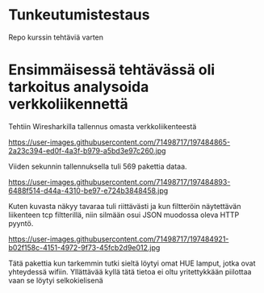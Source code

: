 # Tunkeutumistestaus
Repo kurssin tehtäviä varten

# Ensimmäisessä tehtävässä oli tarkoitus analysoida verkkoliikennettä

Tehtiin Wiresharkilla tallennus omasta verkkoliikenteestä

https://user-images.githubusercontent.com/71498717/197484865-2a23c394-ed0f-4a3f-b979-a5bd3e97c260.jpg

Viiden sekunnin tallennuksella tuli 569 pakettia dataa.

https://user-images.githubusercontent.com/71498717/197484893-6488f514-d44a-4310-be97-e724b3848458.jpg

Kuten kuvasta näkyy tavaraa tuli riittävästi ja kun filtteröin näytettävän liikenteen tcp filtterillä, niin silmään osui JSON muodossa oleva HTTP pyyntö.

https://user-images.githubusercontent.com/71498717/197484921-b02f158c-4151-4972-9f73-45fcb2d9e012.jpg


Tätä pakettia kun tarkemmin tutki sieltä löytyi omat HUE lamput, jotka ovat yhteydessä wifiin. Yllättävää kyllä tätä tietoa ei oltu yritettykkään piilottaa vaan se löytyi selkokielisenä
